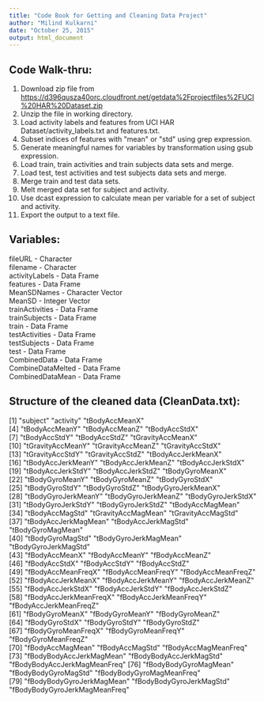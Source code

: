```yaml
---
title: "Code Book for Getting and Cleaning Data Project"
author: "Milind Kulkarni"
date: "October 25, 2015"
output: html_document
---
```


## Code Walk-thru:

1. Download zip file from https://d396qusza40orc.cloudfront.net/getdata%2Fprojectfiles%2FUCI%20HAR%20Dataset.zip  
2. Unzip the file in working directory.  
3. Load activity labels and features from UCI HAR Dataset/activity_labels.txt and features.txt.  
4. Subset indices of features with "mean" or "std" using grep expression.     
5. Generate meaningful names for variables by transformation using gsub expression.     
6. Load train, train activities and train subjects data sets and merge.   
7. Load test, test activities and test subjects data sets and merge.   
8. Merge train and test data sets.   
9. Melt merged data set for subject and activity.   
10. Use dcast expression to calculate mean per variable for a set of subject and activity.   
11. Export the output to a text file.   

## Variables:

fileURL - Character   
filename - Character   
activityLabels - Data Frame   
features - Data Frame   
MeanSDNames - Character Vector   
MeanSD - Integer Vector   
trainActivities - Data Frame   
trainSubjects - Data Frame   
train - Data Frame   
testActivities - Data Frame   
testSubjects - Data Frame    
test - Data Frame   
CombinedData - Data Frame   
CombineDataMelted - Data Frame   
CombinedDataMean - Data Frame   

## Structure of the cleaned data (CleanData.txt):

[1] "subject"                      "activity"                     "tBodyAccMeanX"               
 [4] "tBodyAccMeanY"                "tBodyAccMeanZ"                "tBodyAccStdX"                
 [7] "tBodyAccStdY"                 "tBodyAccStdZ"                 "tGravityAccMeanX"            
[10] "tGravityAccMeanY"             "tGravityAccMeanZ"             "tGravityAccStdX"             
[13] "tGravityAccStdY"              "tGravityAccStdZ"              "tBodyAccJerkMeanX"           
[16] "tBodyAccJerkMeanY"            "tBodyAccJerkMeanZ"            "tBodyAccJerkStdX"            
[19] "tBodyAccJerkStdY"             "tBodyAccJerkStdZ"             "tBodyGyroMeanX"              
[22] "tBodyGyroMeanY"               "tBodyGyroMeanZ"               "tBodyGyroStdX"               
[25] "tBodyGyroStdY"                "tBodyGyroStdZ"                "tBodyGyroJerkMeanX"          
[28] "tBodyGyroJerkMeanY"           "tBodyGyroJerkMeanZ"           "tBodyGyroJerkStdX"           
[31] "tBodyGyroJerkStdY"            "tBodyGyroJerkStdZ"            "tBodyAccMagMean"             
[34] "tBodyAccMagStd"               "tGravityAccMagMean"           "tGravityAccMagStd"           
[37] "tBodyAccJerkMagMean"          "tBodyAccJerkMagStd"           "tBodyGyroMagMean"            
[40] "tBodyGyroMagStd"              "tBodyGyroJerkMagMean"         "tBodyGyroJerkMagStd"         
[43] "fBodyAccMeanX"                "fBodyAccMeanY"                "fBodyAccMeanZ"               
[46] "fBodyAccStdX"                 "fBodyAccStdY"                 "fBodyAccStdZ"                
[49] "fBodyAccMeanFreqX"            "fBodyAccMeanFreqY"            "fBodyAccMeanFreqZ"           
[52] "fBodyAccJerkMeanX"            "fBodyAccJerkMeanY"            "fBodyAccJerkMeanZ"           
[55] "fBodyAccJerkStdX"             "fBodyAccJerkStdY"             "fBodyAccJerkStdZ"            
[58] "fBodyAccJerkMeanFreqX"        "fBodyAccJerkMeanFreqY"        "fBodyAccJerkMeanFreqZ"       
[61] "fBodyGyroMeanX"               "fBodyGyroMeanY"               "fBodyGyroMeanZ"              
[64] "fBodyGyroStdX"                "fBodyGyroStdY"                "fBodyGyroStdZ"               
[67] "fBodyGyroMeanFreqX"           "fBodyGyroMeanFreqY"           "fBodyGyroMeanFreqZ"          
[70] "fBodyAccMagMean"              "fBodyAccMagStd"               "fBodyAccMagMeanFreq"         
[73] "fBodyBodyAccJerkMagMean"      "fBodyBodyAccJerkMagStd"       "fBodyBodyAccJerkMagMeanFreq" 
[76] "fBodyBodyGyroMagMean"         "fBodyBodyGyroMagStd"          "fBodyBodyGyroMagMeanFreq"    
[79] "fBodyBodyGyroJerkMagMean"     "fBodyBodyGyroJerkMagStd"      "fBodyBodyGyroJerkMagMeanFreq"